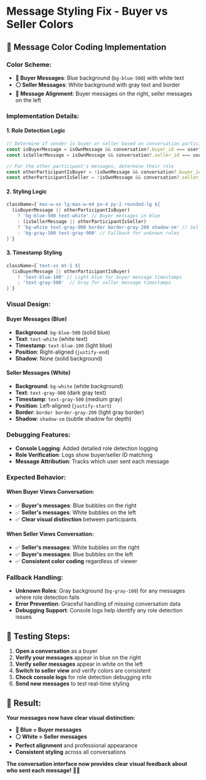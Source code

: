 # Message Styling Fix - Buyer vs Seller Colors

## 🎨 Message Color Coding Implementation

### **Color Scheme:**
- **🔵 Buyer Messages**: Blue background (`bg-blue-500`) with white text
- **⚪ Seller Messages**: White background with gray text and border
- **📍 Message Alignment**: Buyer messages on the right, seller messages on the left

### **Implementation Details:**

#### **1. Role Detection Logic**
```javascript
// Determine if sender is buyer or seller based on conversation participants
const isBuyerMessage = isOwnMessage && conversation?.buyer_id === user?.id;
const isSellerMessage = isOwnMessage && conversation?.seller_id === user?.id;

// For the other participant's messages, determine their role
const otherParticipantIsBuyer = !isOwnMessage && conversation?.buyer_id === message.senderId;
const otherParticipantIsSeller = !isOwnMessage && conversation?.seller_id === message.senderId;
```

#### **2. Styling Logic**
```javascript
className={`max-w-xs lg:max-w-md px-4 py-2 rounded-lg ${
  (isBuyerMessage || otherParticipantIsBuyer)
    ? 'bg-blue-500 text-white' // Buyer messages in blue
    : (isSellerMessage || otherParticipantIsSeller)
    ? 'bg-white text-gray-900 border border-gray-200 shadow-sm' // Seller messages in white with border
    : 'bg-gray-100 text-gray-900' // Fallback for unknown roles
}`}
```

#### **3. Timestamp Styling**
```javascript
className={`text-xs mt-1 ${
  (isBuyerMessage || otherParticipantIsBuyer) 
    ? 'text-blue-100' // Light blue for buyer message timestamps
    : 'text-gray-500'  // Gray for seller message timestamps
}`}
```

### **Visual Design:**

#### **Buyer Messages (Blue)**
- **Background**: `bg-blue-500` (solid blue)
- **Text**: `text-white` (white text)
- **Timestamp**: `text-blue-100` (light blue)
- **Position**: Right-aligned (`justify-end`)
- **Shadow**: None (solid background)

#### **Seller Messages (White)**
- **Background**: `bg-white` (white background)
- **Text**: `text-gray-900` (dark gray text)
- **Timestamp**: `text-gray-500` (medium gray)
- **Position**: Left-aligned (`justify-start`)
- **Border**: `border border-gray-200` (light gray border)
- **Shadow**: `shadow-sm` (subtle shadow for depth)

### **Debugging Features:**
- **Console Logging**: Added detailed role detection logging
- **Role Verification**: Logs show buyer/seller ID matching
- **Message Attribution**: Tracks which user sent each message

### **Expected Behavior:**

#### **When Buyer Views Conversation:**
- ✅ **Buyer's messages**: Blue bubbles on the right
- ✅ **Seller's messages**: White bubbles on the left
- ✅ **Clear visual distinction** between participants

#### **When Seller Views Conversation:**
- ✅ **Seller's messages**: White bubbles on the right
- ✅ **Buyer's messages**: Blue bubbles on the left
- ✅ **Consistent color coding** regardless of viewer

### **Fallback Handling:**
- **Unknown Roles**: Gray background (`bg-gray-100`) for any messages where role detection fails
- **Error Prevention**: Graceful handling of missing conversation data
- **Debugging Support**: Console logs help identify any role detection issues

## 🧪 Testing Steps:

1. **Open a conversation** as a buyer
2. **Verify your messages** appear in blue on the right
3. **Verify seller messages** appear in white on the left
4. **Switch to seller view** and verify colors are consistent
5. **Check console logs** for role detection debugging info
6. **Send new messages** to test real-time styling

## 🎯 Result:

**Your messages now have clear visual distinction:**
- **🔵 Blue = Buyer messages**
- **⚪ White = Seller messages**
- **Perfect alignment** and professional appearance
- **Consistent styling** across all conversations

**The conversation interface now provides clear visual feedback about who sent each message!** 💬✨


